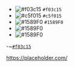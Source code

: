 

- ![#f03c15](https://via.placeholder.com/15/f03c15/000000?text=+) `#f03c15`
- ![#c5f015](https://via.placeholder.com/15/c5f015/000000?text=+) `#c5f015`
- ![#1589F0](https://via.placeholder.com/15/1589F0/000000?text=+) `#1589F0`
- ![#1589F0](https://via.placeholder.com/15/1589F0/000000?text=+)  
- ![#1589F0](https://via.placeholder.com/150/1589F0/000000?text=+) 

-~[`#f03c15`](<img src="https://fakeimg.pl/300/">)


https://placeholder.com/
